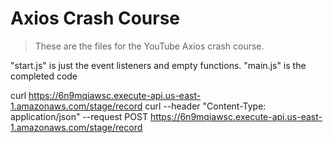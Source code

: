 # Axios Crash Course

> These are the files for the YouTube Axios crash course.

"start.js" is just the event listeners and empty functions. "main.js" is the completed code


curl https://6n9mqiawsc.execute-api.us-east-1.amazonaws.com/stage/record
curl --header "Content-Type: application/json" --request POST https://6n9mqiawsc.execute-api.us-east-1.amazonaws.com/stage/record